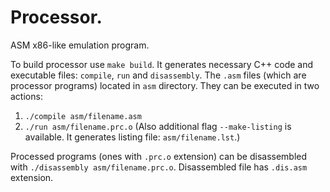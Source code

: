 # Processor.

ASM x86-like emulation program.

To build processor use `make build`. It generates necessary C++ code and executable files: `compile`, `run` and `disassembly`.
The `.asm` files (which are processor programs) located in `asm` directory. They can be executed in two actions:
1. `./compile asm/filename.asm`
2. `./run asm/filename.prc.o` (Also additional flag `--make-listing` is available. It generates listing file: `asm/filename.lst`.)

Processed programs (ones with `.prc.o` extension) can be disassembled with `./disassembly asm/filename.prc.o`. Disassembled file has `.dis.asm` extension.

